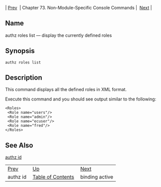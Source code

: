 | [Prev](console_commands.authz_id)  | Chapter 73. Non-Module-Specific Console Commands |  [Next](console_commands.binding_active) |

<a name="console_commands.authz_roles_list"></a>
## Name

authz roles list — display the currently defined roles

## Synopsis

`authz roles list`

<a name="idp14201424"></a>
## Description

This command displays all the defined roles in XML format.

Execute this command and you should see output similar to the following:

```
<Roles>
 <Role name="users"/>
 <Role name="admin"/>
 <Role name="ecuser"/>
 <Role name="fred"/>
</Roles>
```
<a name="idp14204144"></a>
## See Also

[authz id](console_commands.authz_id "authz id")

|     |     |     |
| --- | --- | --- |
| [Prev](console_commands.authz_id)  | [Up](console.cmds.ref) |  [Next](console_commands.binding_active) |
| authz id  | [Table of Contents](index) |  binding active |

